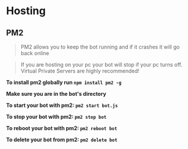 # Hosting

## PM2

> PM2 allows you to keep the bot running and if it crashes it will go back online

> If you are hosting on your pc your bot will stop if your pc turns off. Virtual Private Servers are highly recommended!

**To install pm2 globally run `npm install pm2 -g`**

**Make sure you are in the bot's directory**

**To start your bot with pm2: `pm2 start bot.js`**

**To stop your bot with pm2: `pm2 stop bot`**

**To reboot your bot with pm2: `pm2 reboot bot`**

**To delete your bot from pm2: `pm2 delete bot`**
